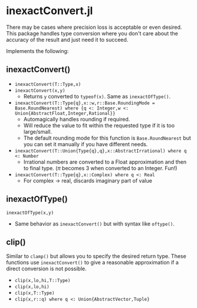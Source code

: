 inexactConvert.jl
===
There may be cases where precision loss is acceptable or even desired. This package handles type conversion where you don't care about the accuracy of the result and just need it to succeed. 

Implements the following:

inexactConvert()
---
- `inexactConvert(T::Type,x)`
- `inexactConvert(x,y)`
  - Returns `y` converted to `typeof(x)`. Same as `inexactOfType()`.
- `inexactConvert(T::Type{q},x::w,r::Base.RoundingMode = Base.RoundNearest) where {q <: Integer,w <: Union{AbstractFloat,Integer,Rational}}`
  - Automagically handles rounding if required.
  - Will reduce the value to fit within the requested type if it is too large/small. 
  - The default rounding mode for this function is `Base.RoundNearest` but you can set it manually if you have different needs.
- `inexactConvert(T::Union{Type{q},q},x::AbstractIrrational) where q <: Number`
  - Irrational numbers are converted to a Float approximation and then to final type. ($\pi$ becomes 3 when converted to an Integer. Fun!)
- `inexactConvert(T::Type{q},x::Complex) where q <: Real`
  - For complex -> real, discards imaginary part of value

inexactOfType()
---
`inexactOfType(x,y)`
- Same behavior as `inexactConvert()` but with syntax like `oftype()`.

clip()
---
Similar to `clamp()` but allows you to specify the desired return type. These functions use `inexactConvert()` to give a reasonable approximation if a direct conversion is not possible.

- `clip(x,lo,hi,T::Type)`
- `clip(x,lo,hi)`
- `clip(x,T::Type)`
- `clip(x,r::q) where q <: Union{AbstractVector,Tuple}`
